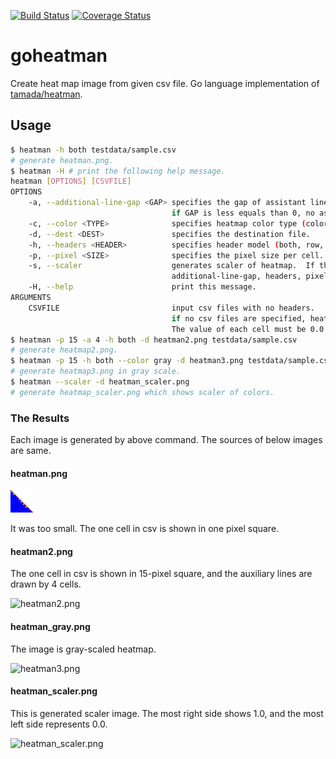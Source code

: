 [![Build Status](https://travis-ci.com/tamada/goheatman.svg?branch=master)](https://travis-ci.com/tamada/goheatman)
[![Coverage Status](https://coveralls.io/repos/github/tamada/goheatman/badge.svg?branch=master)](https://coveralls.io/github/tamada/goheatman?branch=master)

# goheatman

Create heat map image from given csv file.
Go language implementation of [tamada/heatman](https://github.com/tamada/heatman).

## Usage

```sh
$ heatman -h both testdata/sample.csv
# generate heatman.png.
$ heatman -H # print the following help message.
heatman [OPTIONS] [CSVFILE]
OPTIONS
    -a, --additional-line-gap <GAP> specifies the gap of assistant lines per cells.
                                    if GAP is less equals than 0, no assistant lines are drawn.
    -c, --color <TYPE>              specifies heatmap color type (color or gray), default: color.
    -d, --dest <DEST>               specifies the destination file.
    -h, --headers <HEADER>          specifies header model (both, row, column, or no), default: no.
    -p, --pixel <SIZE>              specifies the pixel size per cell.
    -s, --scaler                    generates scaler of heatmap.  If this option was specified,
                                    additional-line-gap, headers, pixel, and CSVFILE are ignored.
    -H, --help                      print this message.
ARGUMENTS
    CSVFILE                         input csv files with no headers.
                                    if no csv files are specified, heatman read csv from stdin.
                                    The value of each cell must be 0.0 to 1.0.
$ heatman -p 15 -a 4 -h both -d heatman2.png testdata/sample.csv
# generate heatmap2.png.
$ heatman -p 15 -h both --color gray -d heatman3.png testdata/sample.csv
# generate heatmap3.png in gray scale.
$ heatman --scaler -d heatman_scaler.png
# generate heatmap_scaler.png which shows scaler of colors.
```

### The Results

Each image is generated by above command.  The sources of below images are same.

#### heatman.png

![heatman.png](https://github.com/tamada/goheatman/raw/master/testdata/heatman.png)

It was too small.
The one cell in csv is shown in one pixel square.

#### heatman2.png

The one cell in csv is shown in 15-pixel square, and the auxiliary lines are drawn by 4 cells.

![heatman2.png](https://github.com/tamada/heatman/raw/master/testdata/heatman2.png)

#### heatman_gray.png

The image is gray-scaled heatmap.

![heatman3.png](https://github.com/tamada/heatman/raw/master/testdata/heatman_gray.png)

#### heatman_scaler.png

This is generated scaler image.
The most right side shows 1.0, and the most left side represents 0.0.

![heatman_scaler.png](https://github.com/tamada/heatman/raw/master/testdata/heatman_scaler.png)
